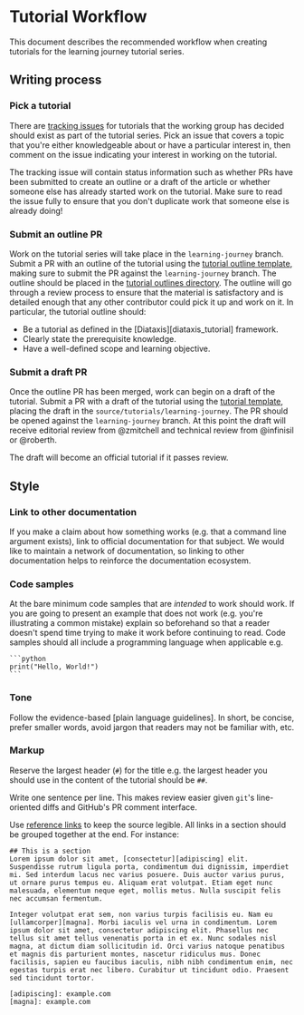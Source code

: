 # Tutorial Workflow

This document describes the recommended workflow when creating tutorials for the learning journey tutorial series.

## Writing process
### Pick a tutorial
There are [tracking issues][tracking_issues] for tutorials that the working group has decided should exist as part of the tutorial series.
Pick an issue that covers a topic that you're either knowledgeable about or have a particular interest in, then comment on the issue indicating your interest in working on the tutorial.

The tracking issue will contain status information such as whether PRs have been submitted to create an outline or a draft of the article or whether someone else has already started work on the tutorial.
Make sure to read the issue fully to ensure that you don't duplicate work that someone else is already doing!

[tracking_issues]: https://github.com/NixOS/nix.dev/issues?q=is%3Aissue+is%3Aopen+label%3Atracking+label%3A%22learning+journey%22

### Submit an outline PR
Work on the tutorial series will take place in the `learning-journey` branch.
Submit a PR with an outline of the tutorial using the [tutorial outline template][tutorial_outline_template], making sure to submit the PR against the `learning-journey` branch.
The outline should be placed in the [tutorial outlines directory][outlines_dir].
The outline will go through a review process to ensure that the material is satisfactory and is detailed enough that any other contributor could pick it up and work on it.
In particular, the tutorial outline should:

- Be a tutorial as defined in the [Diataxis][diataxis_tutorial] framework.
- Clearly state the prerequisite knowledge.
- Have a well-defined scope and learning objective.

[tutorial_outline_template]: ./tutorial-outlines/template.md
[outlines_dir]: ./tutorial-outlines/
[diataxis]: https://diataxis.fr/tutorials/

### Submit a draft PR
Once the outline PR has been merged, work can begin on a draft of the tutorial.
Submit a PR with a draft of the tutorial using the [tutorial template][tutorial_template], placing the draft in the `source/tutorials/learning-journey`.
The PR should be opened against the `learning-journey` branch.
At this point the draft will receive editorial review from @zmitchell and technical review from @infinisil or @roberth.

The draft will become an official tutorial if it passes review.

[tutorial_template]: ../../../source/tutorials/learning-journey/template.md

## Style

### Link to other documentation
If you make a claim about how something works (e.g. that a command line argument exists), link to official documentation for that subject.
We would like to maintain a network of documentation, so linking to other documentation helps to reinforce the documentation ecosystem.

### Code samples
At the bare minimum code samples that are _intended_ to work should work.
If you are going to present an example that does not work (e.g. you're illustrating a common mistake) explain so beforehand so that a reader doesn't spend time trying to make it work before continuing to read.
Code samples should all include a programming language when applicable e.g.

````
```python
print("Hello, World!")
```
````

### Tone
Follow the evidence-based [plain language guidelines].
In short, be concise, prefer smaller words, avoid jargon that readers may not be familiar with, etc.

### Markup
Reserve the largest header (`#`) for the title e.g. the largest header you should use in the content of the tutorial should be `##`.

Write one sentence per line.
This makes review easier given `git`'s line-oriented diffs and GitHub's PR comment interface.

Use [reference links][ref_links] to keep the source legible.
All links in a section should be grouped together at the end.
For instance:

```
## This is a section
Lorem ipsum dolor sit amet, [consectetur][adipiscing] elit. Suspendisse rutrum ligula porta, condimentum dui dignissim, imperdiet mi. Sed interdum lacus nec varius posuere. Duis auctor varius purus, ut ornare purus tempus eu. Aliquam erat volutpat. Etiam eget nunc malesuada, elementum neque eget, mollis metus. Nulla suscipit felis nec accumsan fermentum.

Integer volutpat erat sem, non varius turpis facilisis eu. Nam eu [ullamcorper][magna]. Morbi iaculis vel urna in condimentum. Lorem ipsum dolor sit amet, consectetur adipiscing elit. Phasellus nec tellus sit amet tellus venenatis porta in et ex. Nunc sodales nisl magna, at dictum diam sollicitudin id. Orci varius natoque penatibus et magnis dis parturient montes, nascetur ridiculus mus. Donec facilisis, sapien eu faucibus iaculis, nibh nibh condimentum enim, nec egestas turpis erat nec libero. Curabitur ut tincidunt odio. Praesent sed tincidunt tortor.

[adipiscing]: example.com
[magna]: example.com
```

[ref_links]: https://github.github.com/gfm/#reference-link
